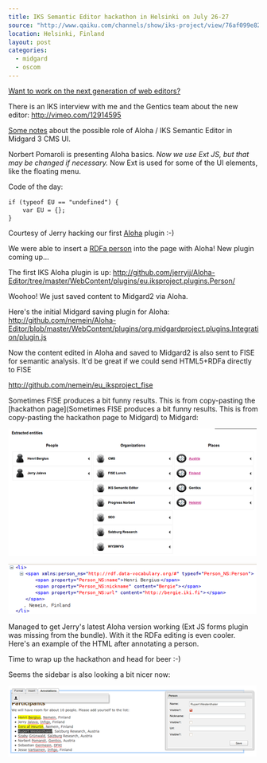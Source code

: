 ```yaml
---
title: IKS Semantic Editor hackathon in Helsinki on July 26-27
source: "http://www.qaiku.com/channels/show/iks-project/view/76af099e82a611df9e483b5520ffbefebefe/"
location: Helsinki, Finland
layout: post
categories:
  - midgard
  - oscom
---
```

[Want to work on the next generation of web editors?](http://wiki.iks-project.eu/index.php/Semantic_Editor/Helsinki_hackathon_2010)

There is an IKS interview with me and the Gentics team about the new editor: <http://vimeo.com/12914595>

[Some notes](http://www.midgard-project.org/discussion/developer-forum/aloha_editor-and_hrungnir_user_interface/) about the possible role of Aloha / IKS Semantic Editor in Midgard 3 CMS UI.

Norbert Pomaroli is presenting Aloha basics. _Now we use Ext JS, but that may be changed if necessary._ Now Ext is used for some of the UI elements, like the floating menu.

Code of the day:

    if (typeof EU == "undefined") {
        var EU = {};
    }

Courtesy of Jerry hacking our first [Aloha](http://aloha-editor.org) plugin :-)

We were able to insert a [RDFa person](http://www.google.com/support/webmasters/bin/answer.py?answer=146646) into the page with Aloha! New plugin coming up... 

The first IKS Aloha plugin is up: <http://github.com/jerryjj/Aloha-Editor/tree/master/WebContent/plugins/eu.iksproject.plugins.Person/>

Woohoo! We just saved content to Midgard2 via Aloha.

Here's the initial Midgard saving plugin for Aloha: <http://github.com/nemein/Aloha-Editor/blob/master/WebContent/plugins/org.midgardproject.plugins.Integration/plugin.js>

Now the content edited in Aloha and saved to Midgard2 is also sent to FISE for semantic analysis. It'd be great if we could send HTML5+RDFa directly to FISE

<http://github.com/nemein/eu_iksproject_fise>

Sometimes FISE produces a bit funny results. This is from copy-pasting the [hackathon page](Sometimes FISE produces a bit funny results. This is from copy-pasting the hackathon page to Midgard) to Midgard:

![FISE enhancements](/files/594e6a94998911df9b46a1a76f95c0fac0fa.png)

![RDFa annotation](/files/182bc2c0999611dfa68cddcc93875b5b5b5b.png)

Managed to get Jerry's latest Aloha version working (Ext JS forms plugin was missing from the bundle). With it the RDFa editing is even cooler. Here's an example of the HTML after annotating a person.

Time to wrap up the hackathon and head for beer :-)

Seems the sidebar is also looking a bit nicer now:

![Aloha details sidebar](/files/8d38bed49af811df973847511a0fdfe9dfe9.png)
